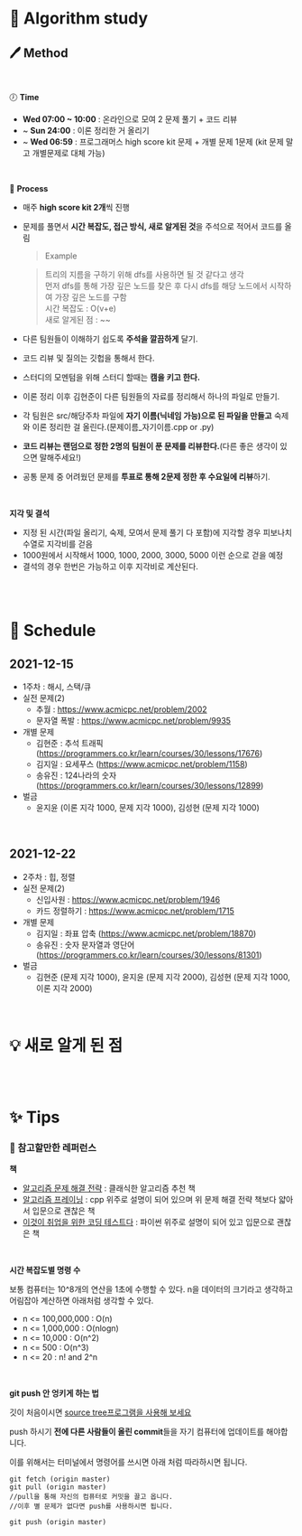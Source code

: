 # :book: Algorithm study
## :pen: Method

<br>

:clock7: **Time**
* **Wed 07:00 ~ 10:00** : 온라인으로 모여 2 문제 풀기 + 코드 리뷰
* ~ **Sun 24:00** : 이론 정리한 거 올리기
* ~ **Wed 06:59** : 프로그래머스 high score kit 문제 + 개별 문제 1문제 (kit 문제 말고 개별문제로 대체 가능)

<br>

:rocket: **Process**
* 매주 **high score kit 2개**씩 진행
* 문제를 풀면서 **시간 복잡도, 접근 방식, 새로 알게된 것**을 주석으로 적어서 코드를 올림

    >Example 

    >트리의 지름을 구하기 위해 dfs를 사용하면 될 것 같다고 생각 <br>
    >먼저 dfs를 통해 가장 깊은 노드를 찾은 후 다시 dfs를 해당 노드에서 시작하여 가장 깊은 노드를 구함 <br>
    >시간 복잡도 : O(v+e) <br>
    > 새로 알게된 점 : ~~

* 다른 팀원들이 이해하기 쉽도록 **주석을 깔끔하게** 달기.
* 코드 리뷰 및 질의는 깃헙을 통해서 한다.
* 스터디의 모멘텀을 위해 스터디 할때는 **캠을 키고 한다.**
* 이론 정리 이후 김현준이 다른 팀원들의 자료를 정리해서 하나의 파일로 만들기.
* 각 팀원은 src/해당주차 파일에 **자기 이름(닉네임 가능)으로 된 파일을 만들고** 숙제와 이론 정리한 걸 올린다.(문제이름_자기이름.cpp or .py)
* **코드 리뷰는 랜덤으로 정한 2명의 팀원이 푼 문제를 리뷰한다.**(다른 좋은 생각이 있으면 말해주세요!)
* 공통 문제 중 어려웠던 문제를 **투표로 통해 2문제 정한 후 수요일에 리뷰**하기.


<br>

**지각 및 결석**
* 지정 된 시간(파일 올리기, 숙제, 모여서 문제 풀기 다 포함)에 지각할 경우 피보나치 수열로 지각비를 걷음
* 1000원에서 시작해서 1000, 1000, 2000, 3000, 5000 이런 순으로 걷을 예정
* 결석의 경우 한번은 가능하고 이후 지각비로 계산된다.

<br>
<br>

# :calendar: Schedule
## 2021-12-15
* 1주차 : 해시, 스택/큐
* 실전 문제(2)
    * 추월 : https://www.acmicpc.net/problem/2002
    * 문자열 폭발 : https://www.acmicpc.net/problem/9935
*  개별 문제
   *  김현준 : 추석 트래픽 (https://programmers.co.kr/learn/courses/30/lessons/17676)
   *  김지일 : 요세푸스 (https://www.acmicpc.net/problem/1158)
   *  송유진 : 124나라의 숫자 (https://programmers.co.kr/learn/courses/30/lessons/12899)
* 벌금
  * 윤지윤 (이론 지각 1000, 문제 지각 1000), 김성현 (문제 지각 1000)
<br>

## 2021-12-22
* 2주차 : 힙, 정렬
* 실전 문제(2)
    * 신입사원 : https://www.acmicpc.net/problem/1946
    * 카드 정렬하기 : https://www.acmicpc.net/problem/1715
*  개별 문제
   *  김지일 : 좌표 압축 (https://www.acmicpc.net/problem/18870)
   *  송유진 : 숫자 문자열과 영단어 (https://programmers.co.kr/learn/courses/30/lessons/81301)
* 벌금
  * 김현준 (문제 지각 1000), 윤지윤 (문제 지각 2000), 김성현 (문제 지각 1000, 이론 지각 2000)
<br>

# :bulb: 새로 알게 된 점 

<br>
<br>

# :sparkles: Tips
### :book: **참고할만한 레퍼런스**

**책**

* [알고리즘 문제 해결 전략](http://www.kyobobook.co.kr/product/detailViewKor.laf?mallGb=KOR&ejkGb=KOR&barcode=9788966260546) : 클래식한 알고리즘 추천 책
* [알고리즘 프레이닝](http://www.yes24.com/Product/Goods/72274740) : cpp 위주로 설명이 되어 있으며 위 문제 해결 전략 책보다 얇아서 입문으로 괜찮은 책
* [이것이 취업을 위한 코딩 테스트다](http://www.yes24.com/Product/Goods/91433923) : 파이썬 위주로 설명이 되어 있고 입문으로 괜찮은 책

<br>

**시간 복잡도별 명령 수**

보통 컴퓨터는 10^8개의 연산을 1초에 수행할 수 있다.
n을 데이터의 크기라고 생각하고 어림잡아 계산하면 아래처럼 생각할 수 있다.
* n <= 100,000,000 : O(n) 
* n <= 1,000,000 : O(nlogn)
* n <= 10,000 : O(n^2)
* n <= 500 : O(n^3)
* n <= 20 : n! and 2^n

<br>

**git push 안 엉키게 하는 법**

깃이 처음이시면 [source tree프로그램을 사용해 보세요](https://www.sourcetreeapp.com/)

push 하시기 **전에 다른 사람들이 올린 commit**들을 자기 컴퓨터에 업데이트를 해야합니다.

이를 위해서는 터미널에서 명령어를 쓰시면 아래 처럼 따라하시면 됩니다.
```
git fetch (origin master)
git pull (origin master)
//pull을 통해 자신의 컴퓨터로 커밋을 끌고 옵니다.
//이후 별 문제가 없다면 push를 사용하시면 됩니다.

git push (origin master)

```
